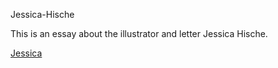 
Jessica-Hische

This is an essay about the illustrator and letter Jessica Hische.

<a href="http://mrzackrox.github.io/john-baskerville/version-7.html">Jessica</a>
